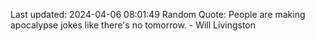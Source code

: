 Last updated: 2024-04-06 08:01:49
Random Quote: People are making apocalypse jokes like there's no tomorrow. - Will Livingston